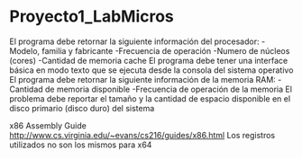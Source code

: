 # Proyecto1_LabMicros

El programa debe retornar la siguiente información del procesador: 
-Modelo, familia y fabricante -Frecuencia de operación -Numero de núcleos (cores) 
 -Cantidad de memoria cache
El programa debe tener una interface básica en modo texto que se ejecuta desde la consola del sistema operativo
El programa debe retornar la siguiente información de la memoria RAM: -Cantidad de memoria disponible -Frecuencia de operación de la memoria
El problema debe reportar el tamaño y la cantidad de espacio disponible en el disco primario (disco duro) del sistema

x86 Assembly Guide
http://www.cs.virginia.edu/~evans/cs216/guides/x86.html
Los registros utilizados no son los mismos para x64
